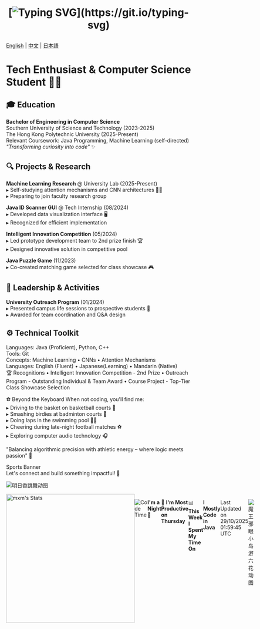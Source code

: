 <h1 align="center">
  
[![Typing SVG](https://readme-typing-svg.herokuapp.com?color=bf91f3&size=30&center=true&vCenter=true&width=500&height=35&lines=Welcome!;+I'm+M0rphex+莫晓喵!)](https://git.io/typing-svg)

</h1>

[English](README.md) | [中文](README.zh.md) | [日本語](README.jp.md)

# Tech Enthusiast & Computer Science Student 👨‍💻

## 🎓 Education  
**Bachelor of Engineering in Computer Science**  
Southern University of Science and Technology (2023-2025)  
The Hong Kong Polytechnic University (2025-Present)  
Relevant Coursework: Java Programming, Machine Learning (self-directed)  
*"Transforming curiosity into code"* ✨  

## 🔍 Projects & Research  
**Machine Learning Research** @ University Lab (2025-Present)  
▸ Self-studying attention mechanisms and CNN architectures 👨‍🔬  
▸ Preparing to join faculty research group  

**Java ID Scanner GUI** @ Tech Internship (08/2024)  
▸ Developed data visualization interface 🖥️  
▸ Recognized for efficient implementation  

**Intelligent Innovation Competition** (05/2024)  
▸ Led prototype development team to 2nd prize finish 🏆  
▸ Designed innovative solution in competitive pool  

**Java Puzzle Game** (11/2023)  
▸ Co-created matching game selected for class showcase 🎮  

## 🌟 Leadership & Activities  
**University Outreach Program** (01/2024)  
▸ Presented campus life sessions to prospective students 🎤  
▸ Awarded for team coordination and Q&A design  

## ⚙️ Technical Toolkit  
Languages:   Java (Proficient), Python, C++  
Tools:       Git  
Concepts:    Machine Learning • CNNs • Attention Mechanisms  
Languages:   English (Fluent) • Japanese(Learning) • Mandarin (Native)  
🏆 Recognitions
• Intelligent Innovation Competition - 2nd Prize
• Outreach Program - Outstanding Individual & Team Award
• Course Project - Top-Tier Class Showcase Selection

⚽️ Beyond the Keyboard
When not coding, you'll find me:  
▸ Driving to the basket on basketball courts 🏀  
▸ Smashing birdies at badminton courts 🏸  
▸ Doing laps in the swimming pool 🏊‍♂️  
▸ Cheering during late-night football matches ⚽️  
▸ Exploring computer audio technology 🎧  
  
"Balancing algorithmic precision with athletic energy –
where logic meets passion" 🌈  

Sports Banner  
Let's connect and build something impactful! 🤝  


            
  
  ![明日香跳舞动图](https://media4.giphy.com/media/v1.Y2lkPTc5MGI3NjExdmpmNXhmbG93ZDB1Mms0eGFqMHZpZXhsZzV0d2lycDI4d3I3Y3ZsdyZlcD12MV9pbnRlcm5hbF9naWZfYnlfaWQmY3Q9Zw/11lxCeKo6cHkJy/giphy.gif)
  

  <div style="display: flex; justify-content: space-between;">
  <img src="https://github-readme-stats-ten-dusky-26.vercel.app/api?username=TonyMo0310&theme=vue-dark&show_icons=true&hide_border=true&count_private=true" alt="mxm's Stats" width="350" />








            
          
  <!--START_SECTION:waka-->
![Code Time](http://img.shields.io/badge/Code%20Time-0%20secs-blue)

**I'm a Night 🦉** 

```text
🌞 Morning                9 commits           █░░░░░░░░░░░░░░░░░░░░░░░░   03.24 % 
🌆 Daytime                81 commits          ███████░░░░░░░░░░░░░░░░░░   29.14 % 
🌃 Evening                93 commits          ████████░░░░░░░░░░░░░░░░░   33.45 % 
🌙 Night                  95 commits          █████████░░░░░░░░░░░░░░░░   34.17 % 
```
📅 **I'm Most Productive on Thursday** 

```text
Monday                   37 commits          ███░░░░░░░░░░░░░░░░░░░░░░   13.31 % 
Tuesday                  42 commits          ████░░░░░░░░░░░░░░░░░░░░░   15.11 % 
Wednesday                53 commits          █████░░░░░░░░░░░░░░░░░░░░   19.06 % 
Thursday                 79 commits          ███████░░░░░░░░░░░░░░░░░░   28.42 % 
Friday                   14 commits          █░░░░░░░░░░░░░░░░░░░░░░░░   05.04 % 
Saturday                 14 commits          █░░░░░░░░░░░░░░░░░░░░░░░░   05.04 % 
Sunday                   39 commits          ████░░░░░░░░░░░░░░░░░░░░░   14.03 % 
```


📊 **This Week I Spent My Time On** 

```text
🕑︎ Time Zone: Asia/Shanghai

💬 Programming Languages: 
No Activity Tracked This Week

🔥 Editors: 
No Activity Tracked This Week

🐱‍💻 Projects: 
No Activity Tracked This Week

💻 Operating System: 
No Activity Tracked This Week
```

**I Mostly Code in Java** 

```text
Java                     4 repos             ████████░░░░░░░░░░░░░░░░░   33.33 % 
Python                   3 repos             ██████░░░░░░░░░░░░░░░░░░░   25.00 % 
C#                       1 repo              ██░░░░░░░░░░░░░░░░░░░░░░░   08.33 % 
VHDL                     1 repo              ██░░░░░░░░░░░░░░░░░░░░░░░   08.33 % 
Assembly                 1 repo              ██░░░░░░░░░░░░░░░░░░░░░░░   08.33 % 
```




 Last Updated on 29/10/2025 01:59:45 UTC
<!--END_SECTION:waka-->




  ![魔王邪眼小鸟游六花动图](https://media4.giphy.com/media/v1.Y2lkPTc5MGI3NjExd2lvdGh0bG9qZ3VnZzlmdnY2djduaXBmaGl1cm1tMWluMHRmcjczYyZlcD12MV9pbnRlcm5hbF9naWZfYnlfaWQmY3Q9Zw/a6pzK009rlCak/giphy.gif)    
  

